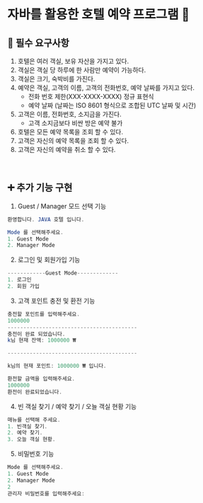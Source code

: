# 자바를 활용한 호텔 예약 프로그램 🏨

## 🚀 필수 요구사항
1. 호텔은 여러 객실, 보유 자산을 가지고 있다.
2. 객실은 객실 당 하루에 한 사람만 예약이 가능하다.
3. 객실은 크기, 숙박비를 가진다.
4. 예약은 객실, 고객의 이름, 고객의 전화번호, 예약 날짜를 가지고 있다.
     - 전화 번호 제한(XXX-XXXX-XXXX) 정규 표현식
     - 예약 날짜 (날짜는 ISO 8601 형식으로 조합된 UTC 날짜 및 시간)
5. 고객은 이름, 전화번호, 소지금을 가진다.
    - 고객 소지금보다 비싼 방은 예약 불가
6. 호텔은 모든 예약 목록을 조회 할 수 있다.
7. 고객은 자신의 예약 목록을 조회 할 수 있다.
8. 고객은 자신의 예약을 취소 할 수 있다.

<br>

## ➕ 추가 기능 구현
1. Guest / Manager 모드 선택 기능

```java
환영합니다. JAVA 호텔 입니다.

Mode 를 선택해주세요.
1. Guest Mode
2. Manager Mode
```

2. 로그인 및 회원가입 기능

```java
------------Guest Mode-------------
1. 로그인
2. 회원 가입
```

3. 고객 포인트 충전 및 환전 기능
```java
충전할 포인트를 입력해주세요.
1000000
-----------------------------------------
충전이 완료 되었습니다.
k님 현재 잔액: 1000000 ₩

-----------------------------------------

k님의 현재 포인트: 1000000 ₩ 입니다.

환전할 금액을 입력해주세요.
1000000
환전이 완료되었습니다.


```

4. 빈 객실 찾기 / 예약 찾기 / 오늘 객실 현황 기능
```java
매뉴를 선택해 주세요.
1. 빈객실 찾기.
2. 예약 찾기.
3. 오늘 객실 현황.

```

5. 비밀번호 기능
```java
Mode 를 선택해주세요.
1. Guest Mode
2. Manager Mode
2
관리자 비밀번호를 입력해주세요: 

```

